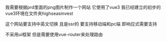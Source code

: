 我需要根据prd里面的png图片制作一个网站 它使用了vue3 我已经建立的初步的vue3环境在文件夹highseasinvest

这个网站要支持中英文切换 且是ssr的 要支持移动端和pc端 即响应式需要支持 

不采用ui框架 但是需要使用vue-router来处理路由 

